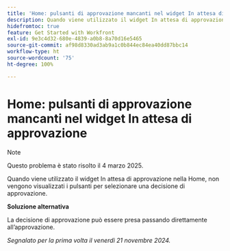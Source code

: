 ```yaml
---
title: 'Home: pulsanti di approvazione mancanti nel widget In attesa di approvazione'
description: Quando viene utilizzato il widget In attesa di approvazione nella Home, non vengono visualizzati i pulsanti per selezionare una decisione di approvazione.
hidefromtoc: true
feature: Get Started with Workfront
exl-id: 9e3c4d32-680e-4839-a0b8-8a70d16e5465
source-git-commit: af98d8330ad3ab9a1c0b844ec84ea40dd87bbc14
workflow-type: ht
source-wordcount: '75'
ht-degree: 100%

---
```


# Home: pulsanti di approvazione mancanti nel widget In attesa di approvazione


>[!NOTE]
>
>Questo problema è stato risolto il 4 marzo 2025.


Quando viene utilizzato il widget In attesa di approvazione nella Home, non vengono visualizzati i pulsanti per selezionare una decisione di approvazione.

**Soluzione alternativa**

La decisione di approvazione può essere presa passando direttamente all’approvazione.

_Segnalato per la prima volta il venerdì 21 novembre 2024._
